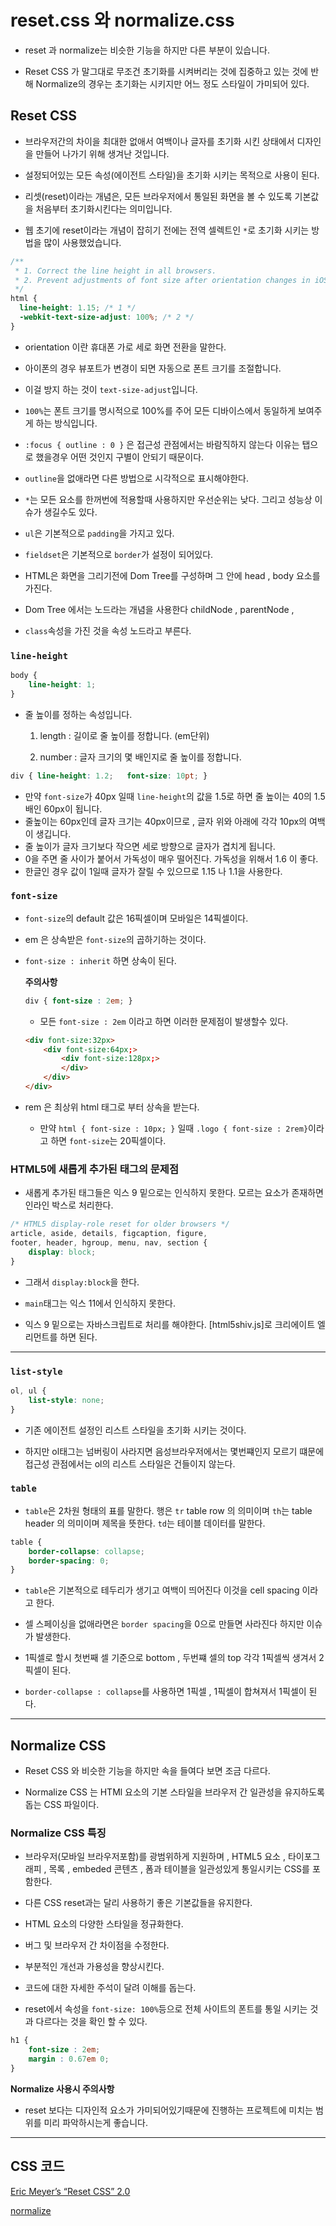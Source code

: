 # reset.css 와 normalize.css

- reset 과 normalize는 비슷한 기능을 하지만 다른 부분이 있습니다.

- Reset CSS 가 말그대로 무조건 초기화를 시켜버리는 것에 집중하고 있는 것에 반해 Normalize의 경우는 초기화는 시키지만 어느 정도 스타일이 가미되어 있다.


## Reset CSS

- 브라우저간의 차이을 최대한 없애서 여백이나 글자를 초기화 시킨 상태에서 디자인을 만들어 나가기 위해 생겨난 것입니다.

- 설정되어있는 모든 속성(에이전트 스타일)을 초기화 시키는 목적으로 사용이 된다.

- 리셋(reset)이라는 개념은, 모든 브라우저에서 통일된 화면을 볼 수 있도록 기본값을 처음부터 초기화시킨다는 의미입니다.

- 웹 초기에 reset이라는 개념이 잡히기 전에는 전역 셀렉트인 `*`로 초기화 시키는 방법을 많이 사용했었습니다.

```css
/**
 * 1. Correct the line height in all browsers.
 * 2. Prevent adjustments of font size after orientation changes in iOS.
 */
html {
  line-height: 1.15; /* 1 */
  -webkit-text-size-adjust: 100%; /* 2 */
}
```
- orientation 이란 휴대폰 가로 세로 화면 전환을 말한다.

- 아이폰의 경우 뷰포트가 변경이 되면 자동으로 폰트 크기를 조절합니다.

- 이걸 방지 하는 것이 `text-size-adjust`입니다.

- `100%`는 폰트 크기를 명시적으로 100%를 주어 모든 디바이스에서 동일하게 보여주게 하는 방식입니다.

- `:focus { outline : 0 }` 은 접근성 관점에서는 바람직하지 않는다 이유는 탭으로 했을경우 어떤 것인지 구별이 안되기 때문이다.

- `outline`을 없애라면 다른 방법으로 시각적으로 표시해야한다.

- `*`는 모든 요소를 한꺼번에 적용할때 사용하지만 우선순위는 낮다. 그리고 성능상 이슈가 생길수도 있다.

- `ul`은 기본적으로 `padding`을 가지고 있다.

- `fieldset`은 기본적으로 `border`가 설정이 되어있다.

- HTML은 화면을 그리기전에 Dom Tree를 구성하며 그 안에 head , body 요소를 가진다.

- Dom Tree 에서는 노드라는 개념을 사용한다 childNode , parentNode ,

- `class`속성을 가진 것을 속성 노드라고 부른다.

### `line-height`

```css
body {
	line-height: 1;
}
```

- 줄 높이를 정하는 속성입니다.

    1. length : 길이로 줄 높이를 정합니다. (em단위)

    1. number : 글자 크기의 몇 배인지로 줄 높이를 정합니다.
    
```css
div { line-height: 1.2;   font-size: 10pt; } 
```

- 만약 `font-size`가 40px 일때 `line-height`의 값을 1.5로 하면 줄 높이는 40의 1.5배인 60px이 됩니다. 
- 줄높이는 60px인데 글자 크기는 40px이므로 , 글자 위와 아래에 각각 10px의 여백이 생깁니다. 
- 줄 높이가 글자 크기보다 작으면 세로 방향으로 글자가 겹치게 됩니다.
- 0을 주면 줄 사이가 붙어서 가독성이 매우 떨어진다. 가독성을 위해서 1.6 이 좋다.
- 한글인 경우 값이 1일때 글자가 잘릴 수 있으므로 1.15 나 1.1을 사용한다.

### `font-size`

- `font-size`의 default 값은 16픽셀이며 모바일은 14픽셀이다.

- em 은 상속받은 `font-size`의 곱하기하는 것이다.

- `font-size : inherit` 하면 상속이 된다.
    
    **주의사항**
    ```css
    div { font-size : 2em; }
    ```
    
    - 모든 `font-size : 2em` 이라고 하면 이러한 문제점이 발생할수 있다.

    ```html
    <div font-size:32px>
        <div font-size:64px;>
            <div font-size:128px;>
            </div>
        </div>
    </div>
    ``` 
- rem 은 최상위 html 태그로 부터 상속을 받는다.
    - 만약 `html { font-size : 10px; }` 일때 `.logo { font-size : 2rem}`이라고 하면 `font-size`는 20픽셀이다.

### HTML5에 새롭게 추가된 태그의 문제점

- 새롭게 추가된 태그들은 익스 9 밑으로는 인식하지 못한다. 모르는 요소가 존재하면 인라인 박스로 처리한다.

```css
/* HTML5 display-role reset for older browsers */
article, aside, details, figcaption, figure, 
footer, header, hgroup, menu, nav, section {
	display: block;
}
```

- 그래서 `display:block`을 한다.

- `main`태그는 익스 11에서 인식하지 못한다.

- 익스 9 밑으로는 자바스크립트로 처리를 해야한다. [html5shiv.js]로 크리에이트 엘리먼트를 하면 된다.

- - -

### `list-style`

```css
ol, ul {
	list-style: none;
}
```
- 기존 에이전트 설정인 리스트 스타일을 초기화 시키는 것이다.

- 하지만 ol태그는 넘버링이 사라지면 음성브라우저에서는 몇번쨰인지 모르기 떄문에 접근성 관점에서는 ol의 리스트 스타일은 건들이지 않는다.

### `table`

- `table`은 2차원 형태의 표를 말한다. 행은 `tr` table row 의 의미이며 `th`는 table header 의 의미이며 제목을 뜻한다. `td`는 테이블 데이터를 말한다.

```css
table {
	border-collapse: collapse;
	border-spacing: 0;
}
```

- `table`은 기본적으로 테두리가 생기고 여백이 띄어진다 이것을 cell spacing 이라고 한다.
- 셀 스페이싱을 없애라면은 `border spacing`을 0으로 만들면 사라진다 하지만 이슈가 발생한다.

- 1픽셀로 할시 첫번째 셀 기준으로 bottom , 두번쨰 셀의 top 각각 1픽셀씩 생겨서 2픽셀이 된다.

- `border-collapse : collapse`를 사용하면 1픽셀 , 1픽셀이 합쳐져서 1픽셀이 된다.

- - -    

## Normalize CSS

- Reset CSS 와 비슷한 기능을 하지만 속을 들여다 보면 조금 다르다.

- Normalize CSS 는 HTMl 요소의 기본 스타일을 브라우저 간 일관성을 유지하도록 돕는 CSS 파일이다.

### Normalize CSS 특징

- 브라우저(모바일 브라우저포함)를 광범위하게 지원하며 , HTML5 요소 , 타이포그래피 , 목록 , embeded 콘텐츠 , 폼과 테이블을 일관성있게 통일시키는 CSS를 포함한다.

- 다른 CSS reset과는 달리 사용하기 좋은 기본값들을 유지한다.
- HTML 요소의 다양한 스타일을 정규화한다.
- 버그 및 브라우저 간 차이점을 수정한다.
- 부분적인 개선과 가용성을 향상시킨다.
- 코드에 대한 자세한 주석이 달려 이해를 돕는다.


- reset에서 속성을 `font-size: 100%`등으로 전체 사이트의 폰트를 통일 시키는 것과 다르다는 것을 확인 할 수 있다.

```css
h1 {
    font-size : 2em;
    margin : 0.67em 0;
}
```

**Normalize 사용시 주의사항**

- reset 보다는 디자인적 요소가 가미되어있기때문에 진행하는 프로젝트에 미치는 범위를 미리 파악하시는게 좋습니다.

- - -

## CSS 코드

[Eric Meyer’s “Reset CSS” 2.0](https://cssreset.com/scripts/eric-meyer-reset-css/)

[normalize](https://cdnjs.com/libraries/normalize)